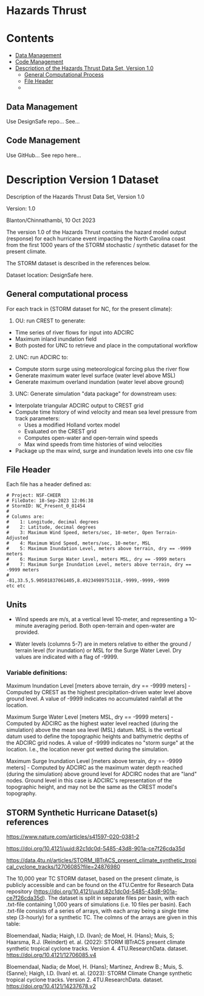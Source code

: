 # Hazards Thrust

# Contents
 - [Data Management](#data-management) 
 - [Code Management](#code-management)
 - [Description of the Hazards Thrust Data Set, Version 1.0](#description-version1-dataset)
   - [General Computational Process](#general-computational-process) 
   - [File Header](#file-header)
   - 
## Data Management
Use DesignSafe repo...
See...

## Code Management
Use GitHub...
See repo here...

# Description Version 1 Dataset

Description of the Hazards Thrust Data Set, Version 1.0

Version: 1.0

Blanton/Chinnathambi, 10 Oct 2023

The version 1.0 of the Hazards Thrust contains the hazard model output (response) for each hurricane event impacting the North Carolina coast from the first 1000 years of the STORM stochastic / synthetic dataset for the present climate. 

The STORM dataset is described in the references below. 

Dataset location: DesignSafe here.

## General computational process 

For each track in {STORM dataset for NC, for the present climate}:
1. OU: run CREST to generate:
- Time series of river flows for input into ADCIRC
- Maximum inland inundation field 
- Both posted for UNC to retrieve and place in the computational workflow
2. UNC: run ADCIRC to:
- Compute storm surge using meteorological forcing plus the river flow
- Generate maximum water level surface (water level above MSL)
- Generate maximum overland inundation (water level above ground)
3. UNC: Generate simulation "data package" for downstream uses:
- Interpolate triangular ADCIRC output to CREST grid
- Compute time history of wind velocity and mean sea level pressure from track parameters:
  - Uses a modified Holland vortex model 
  - Evaluated on the CREST grid
  - Computes open-water and open-terrain wind speeds
  - Max wind speeds from time histories of wind velocities
- Package up the max wind, surge and inundation levels into one csv file 


## File Header

Each file has a header defined as: 
```
# Project: NSF-CHEER
# FileDate: 18-Sep-2023 12:06:38
# StormID: NC_Present_0_01454
#
# Columns are:
#    1: Longitude, decimal degrees
#    2: Latitude, decimal degrees
#    3: Maximum Wind Speed, meters/sec, 10-meter, Open Terrain-Adjusted
#    4: Maximum Wind Speed, meters/sec, 10-meter, MSL
#    5: Maximum Inundation Level, meters above terrain, dry == -9999 meters
#    6: Maximum Surge Water Level, meters MSL, dry == -9999 meters
#    7: Maximum Surge Inundation Level, meters above terrain, dry == -9999 meters
#
-81,33.5,5.90501837061405,8.49234989753118,-9999,-9999,-9999
etc etc
```

## Units 
 - Wind speeds are m/s, at a vertical level 10-meter, and representing a 10-minute averaging period.  Both open-terrain and open-water are provided.

 - Water levels (columns 5-7) are in meters relative to either the ground / terrain level (for inundation) or MSL for the Surge Water Level. 
Dry values are indicated with a flag of -9999.  

### Variable definitions:

Maximum Inundation Level [meters above terrain, dry == -9999 meters] - Computed by CREST as the highest precipitation-driven water level above ground level.  A value of -9999 indicates no accumulated rainfall at the location.

Maximum Surge Water Level [meters MSL, dry == -9999 meters] - Computed by ADCIRC as the highest water level reached (during the simulation) above the mean sea level (MSL) datum. MSL is the vertical datum used to define the topographic heights and bathymetric depths of the ADCIRC grid nodes.  A value of -9999 indicates no "storm surge" at the location.  I.e., the location never got wetted during the simulation.

Maximum Surge Inundation Level [meters above terrain, dry == -9999 meters] - Computed by ADCIRC as the maximum water depth reached (during the simulation) above ground level for ADCIRC nodes that are "land" nodes.  Ground level in this case is ADCIRC's representation of the topographic height, and may not be the same as the CREST model's topography.  

## STORM Synthetic Hurricane Dataset(s) references
https://www.nature.com/articles/s41597-020-0381-2

https://doi.org/10.4121/uuid:82c1dc0d-5485-43d8-901a-ce7f26cda35d

https://data.4tu.nl/articles/STORM_IBTrACS_present_climate_synthetic_tropical_cyclone_tracks/12706085?file=24876980

The 10,000 year TC STORM dataset, based on the present climate, is publicly accessible and can be found on the 4TU.Centre for Research Data repository (https://doi.org/10.4121/uuid:82c1dc0d-5485-43d8-901a-ce7f26cda35d). The dataset is split in separate files per basin, with each .txt-file containing 1,000 years of simulations (i.e. 10 files per basin). Each .txt-file consists of a series of arrays, with each array being a single time step (3-hourly) for a synthetic TC. The colmns of the arrays are given in this table:

Bloemendaal, Nadia; Haigh, I.D. (Ivan); de Moel, H. (Hans); Muis, S; Haarsma, R.J. (Reindert) et. al. (2022): STORM IBTrACS present climate synthetic tropical cyclone tracks. Version 4. 4TU.ResearchData. dataset. https://doi.org/10.4121/12706085.v4

Bloemendaal, Nadia; de Moel, H. (Hans); Martinez, Andrew B.; Muis, S. (Sanne); Haigh, I.D. (Ivan) et. al. (2023): STORM Climate Change synthetic tropical cyclone tracks. Version 2. 4TU.ResearchData. dataset. https://doi.org/10.4121/14237678.v2
